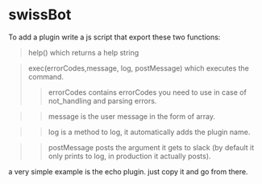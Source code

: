 # swissBot
To add a plugin write a js script that export these two functions: 
  >help() which returns a help string
  
  >exec(errorCodes,message, log, postMessage) which executes the command.
   >> errorCodes contains errorCodes you need to use in case of not_handling and parsing errors. 
   
  >>  message is the user message in the form of array.
  
   >> log is a method to log, it automatically adds the plugin name. 
   
  >> postMessage posts the argument it gets to slack (by default it only prints to log, in production it actually posts).
  
a very simple example is the echo plugin. just copy it and go from there.


